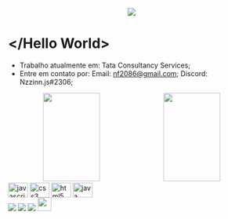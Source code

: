<div align="center">
  <img src="https://bs-uploads.toptal.io/blackfish-uploads/components/blog_post_page/content/cover_image_file/cover_image/686879/staging.toptal.net_qa_how-to-write-testable-code-and-why-it-matters-25bff356169b7ee5f878b7b591b84afa.png"/>
</div>
    
# </Hello World>

- Trabalho atualmente em: Tata Consultancy Services;
- Entre em contato por:
    Email: nf2086@gmail.com;
    Discord: Nzzinn.js#2306;

<div align="center">
    <img height="180" width="48%" src="https://github-readme-stats.vercel.app/api?username=Nzzinn&show_icons=true&theme=dracula&include_all_commits=true&count_private=true"/>
    <img height="180" width="48%" src="https://github-readme-stats.vercel.app/api/top-langs/?username=Nzzinn&langs_count=12&include_all_commits=true&count_private=true&layout=compact&theme=dracula"/>
</div>
 <img align="center" alt="javascript" height="30" width="40" src="https://cdn.jsdelivr.net/gh/devicons/devicon/icons/javascript/javascript-original.svg">
  <img align="center" alt="css3" height="30" width="40" src="https://cdn.jsdelivr.net/gh/devicons/devicon/icons/css3/css3-original.svg" >
  <img align="center" alt="html5" height="30" width="40" src="https://cdn.jsdelivr.net/gh/devicons/devicon/icons/html5/html5-original.svg">
  <img align="center" alt="java" height="30" width="40" src="https://cdn.jsdelivr.net/gh/devicons/devicon/icons/java/java-original.svg">
</div>

<div>
 <a href="https://discord.gg/MPSvTjXc" target="_blank"><img src="https://img.shields.io/badge/Discord-7289DA?style=for-the-badge&logo=discord&logoColor=white" target="_blank"></a> 
  <a href = "mailto:nf2086@gmail.com"><img src="https://img.shields.io/badge/-Gmail-%23333?style=for-the-badge&logo=gmail&logoColor=white" target="_blank"></a> 
  <a href="https://www.linkedin.com/in/nathan-ferreira-19477521n/" target="_blank"><img src="https://img.shields.io/badge/-LinkedIn-%230077B5?style=for-the-badge&logo=linkedin&logoColor=white" target="_blank"></a>
  <a height="50" href="https://cursos.alura.com.br/user/nf2086" target="_blank"><img height="28" src="https://media.glassdoor.com/sqll/2500530/alura-squarelogo-1602197362646.png" target="_blank"></a> 
</div>
